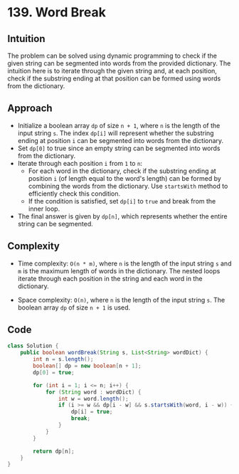 # 139. Word Break

## Intuition

The problem can be solved using dynamic programming to check if the given string can be segmented into words from the provided dictionary. The intuition here is to iterate through the given string and, at each position, check if the substring ending at that position can be formed using words from the dictionary.

## Approach

- Initialize a boolean array `dp` of size `n + 1`, where `n` is the length of the input string `s`. The index `dp[i]` will represent whether the substring ending at position `i` can be segmented into words from the dictionary.
- Set `dp[0]` to true since an empty string can be segmented into words from the dictionary.
- Iterate through each position `i` from `1` to `n`:
  - For each word in the dictionary, check if the substring ending at position `i` (of length equal to the word's length) can be formed by combining the words from the dictionary. Use `startsWith` method to efficiently check this condition.
  - If the condition is satisfied, set `dp[i]` to `true` and break from the inner loop.
- The final answer is given by `dp[n]`, which represents whether the entire string can be segmented.

## Complexity

- Time complexity: `O(n * m)`, where `n` is the length of the input string `s` and `m` is the maximum length of words in the dictionary. The nested loops iterate through each position in the string and each word in the dictionary.

- Space complexity: `O(n)`, where `n` is the length of the input string `s`. The boolean array `dp` of size `n + 1` is used.

## Code

```java
class Solution {
    public boolean wordBreak(String s, List<String> wordDict) {
        int n = s.length();
        boolean[] dp = new boolean[n + 1];
        dp[0] = true;

        for (int i = 1; i <= n; i++) {
            for (String word : wordDict) {
                int w = word.length();
                if (i >= w && dp[i - w] && s.startsWith(word, i - w)) {
                    dp[i] = true;
                    break;
                }
            }
        }

        return dp[n];
    }
}
```
